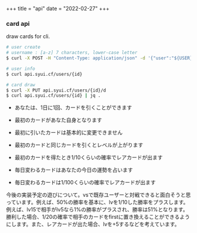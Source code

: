 +++
title = "api"
date = "2022-02-27"
+++

<link href="/tarot-api/chunk-vendors.js" rel="preload" as="script">
<div id="app"></div>
<script src="/tarot-api/chunk-vendors.js"></script>
<script src="/tarot-api/app.js"></script>

### card api

draw cards for cli.

```sh
# user create
# username : [a-z] 7 characters, lower-case letter
$ curl -X POST -H "Content-Type: application/json" -d '{"user":"${USER}"}' api.syui.cf/users

# user info
$ curl api.syui.cf/users/{id}

# card draw
$ curl -X PUT api.syui.cf/users/{id}/d
$ curl api.syui.cf/users/{id} | jq .
```

- あなたは、1日に1回、カードを引くことができます

- 最初のカードがあなた自身となります

- 最初に引いたカードは基本的に変更できません

- 最初のカードと同じカードを引くとレベルが上がります

- 最初のカードを得たとき1/10くらいの確率でレアカードが出ます

- 毎日変わるカードはあなたの今日の運勢を占います

- 毎日変わるカードは1/100くらいの確率でレアカードが出ます

今後の実装予定の遊びについて。vsで既存ユーザーと対戦できると面白そうと思っています。例えば、50%の勝率を基本に、lvを1/10した勝率をプラスします。例えば、lv15で相手がlv5なら1%の勝率がプラスされ、勝率は51%となります。勝利した場合、1/20の確率で相手のカードをfirstに置き換えることができるようにします。また、レアカードが出た場合、lvを+5するなどを考えています。

